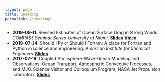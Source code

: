 ```yaml
---
layout: page
title: Speaking
permalink: /speaking/
---
```


* **2019-09-11**: Revised Estimates of Ocean Surface Drag in Strong Winds. _COMPASS Seminar Series, University of Miami_. 
[**Slides**](/assets/Curcic_Haus_20190911_COMPASS.pdf) 
[**Video**](https://www.youtube.com/watch?v=9hXgs-C8itk)
* **2019-07-24**: Should I Py or Should I Fortran: A place for Fortran and Python in science and engineering. _American Institute for Chemical Engineers_. 
[**Slides**](https://milancurcic.com/should-i-py-or-should-i-fortran)
* **2017-07-19**: Coupled Atmosphere-Wave-Ocean Modeling and Observations: Ocean Transport, Atmospheric Convective Processes, and MJO. Science Visitor and Colloquium Program, NASA Jet Propulsion Laboratory. 
[**Slides**](/assets/Curcic_Chen_20170819_JPL.pdf)
